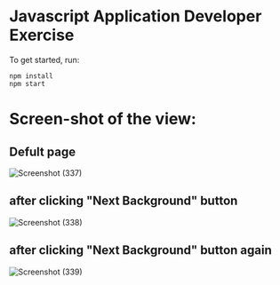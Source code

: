 Javascript Application Developer Exercise
=====================================
To get started, run:
```
npm install
npm start
```

# Screen-shot of the view:

##   Defult page
![Screenshot (337)](https://user-images.githubusercontent.com/33740662/113618274-405d5600-9679-11eb-8da4-966edb4d421d.png)
## after clicking "Next Background" button
![Screenshot (338)](https://user-images.githubusercontent.com/33740662/113618261-3d626580-9679-11eb-949e-e4de73853282.png)
## after clicking "Next Background" button again
![Screenshot (339)](https://user-images.githubusercontent.com/33740662/113618267-3f2c2900-9679-11eb-9f9b-dc2ade45b5c0.png)


